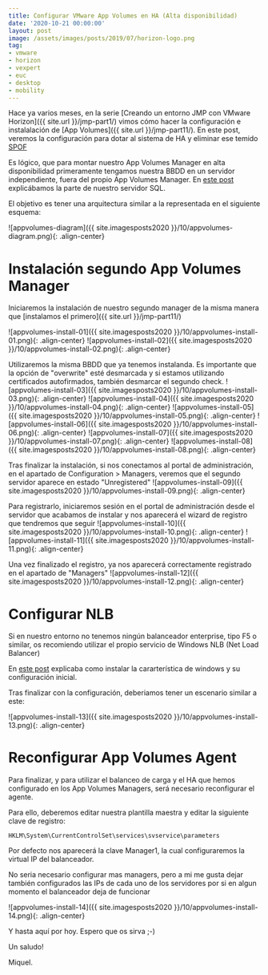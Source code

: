 ```yaml
---
title: Configurar VMware App Volumes en HA (Alta disponibilidad)
date: '2020-10-21 00:00:00'
layout: post
image: /assets/images/posts/2019/07/horizon-logo.png
tag:
- vmware
- horizon
- vexpert
- euc
- desktop
- mobility
---
```


Hace ya varios meses, en la serie [Creando un entorno JMP con VMware Horizon]({{ site.url }}/jmp-part1/) vimos cómo hacer la configuración e instalalación de [App Volumes]({{ site.url }}/jmp-part11/). En este post, veremos la configuración para dotar al sistema de HA y eliminar ese temido [SPOF](https://es.wikipedia.org/wiki/Single_point_of_failure)

Es lógico, que para montar nuestro App Volumes Manager en alta disponibilidad primeramente tengamos nuestra BBDD en un servidor independiente, fuera del propio App Volumes Manager. En [este post](https://miquelmariano.github.io/jmp-part11/) explicábamos la parte de nuestro servidor SQL.

El objetivo es tener una arquitectura similar a la representada en el siguiente esquema:

![appvolumes-diagram]({{ site.imagesposts2020 }}/10/appvolumes-diagram.png){: .align-center} 

# Instalación segundo App Volumes Manager

Iniciaremos la instalación de nuestro segundo manager de la misma manera que [instalamos el primero]({{ site.url }}/jmp-part11/)

![appvolumes-install-01]({{ site.imagesposts2020 }}/10/appvolumes-install-01.png){: .align-center} 
![appvolumes-install-02]({{ site.imagesposts2020 }}/10/appvolumes-install-02.png){: .align-center}

Utilizaremos la misma BBDD que ya tenemos instalanda. Es importante que la opción de "overwrite" esté desmarcada y si estamos utilizando certificados autofirmados, también desmarcar el segundo check. 
![appvolumes-install-03]({{ site.imagesposts2020 }}/10/appvolumes-install-03.png){: .align-center} 
![appvolumes-install-04]({{ site.imagesposts2020 }}/10/appvolumes-install-04.png){: .align-center} 
![appvolumes-install-05]({{ site.imagesposts2020 }}/10/appvolumes-install-05.png){: .align-center} 
![appvolumes-install-06]({{ site.imagesposts2020 }}/10/appvolumes-install-06.png){: .align-center} 
![appvolumes-install-07]({{ site.imagesposts2020 }}/10/appvolumes-install-07.png){: .align-center} 
![appvolumes-install-08]({{ site.imagesposts2020 }}/10/appvolumes-install-08.png){: .align-center}

Tras finalizar la instalación, si nos conectamos al portal de administración, en el apartado de Configuration > Managers, veremos que el segundo servidor aparece en estado "Unregistered" 
![appvolumes-install-09]({{ site.imagesposts2020 }}/10/appvolumes-install-09.png){: .align-center} 

Para registrarlo, iniciaremos sesión en el portal de administración desde el servidor que acabamos de instalar y nos aparecerá el wizard de registro que tendremos que seguir
![appvolumes-install-10]({{ site.imagesposts2020 }}/10/appvolumes-install-10.png){: .align-center} 
![appvolumes-install-11]({{ site.imagesposts2020 }}/10/appvolumes-install-11.png){: .align-center} 

Una vez finalizado el registro, ya nos aparecerá correctamente registrado en el apartado de "Managers"
![appvolumes-install-12]({{ site.imagesposts2020 }}/10/appvolumes-install-12.png){: .align-center} 

# Configurar NLB

Si en nuestro entorno no tenemos ningún balanceador enterprise, tipo F5 o similar, os recomiendo utilizar el propio servicio de Windows NLB (Net Load Balancer)

En [este post](https://miquelmariano.github.io/jmp-part5/) explicaba como instalar la cararterística de windows y su configuración inicial.

Tras finalizar con la configuración, deberiamos tener un escenario similar a este:

![appvolumes-install-13]({{ site.imagesposts2020 }}/10/appvolumes-install-13.png){: .align-center} 

# Reconfigurar App Volumes Agent

Para finalizar, y para utilizar el balanceo de carga y el HA que hemos configurado en los App Volumes Managers, será necesario reconfigurar el agente.

Para ello, deberemos editar nuestra plantilla maestra y editar la siguiente clave de registro:

`HKLM\System\CurrentControlSet\services\svservice\parameters`

Por defecto nos aparecerá la clave Manager1, la cual configuraremos la virtual IP del balanceador.

No seria necesario configurar mas managers, pero a mi me gusta dejar también configurados las IPs de cada uno de los servidores por si en algun momento el balanceador deja de funcionar

![appvolumes-install-14]({{ site.imagesposts2020 }}/10/appvolumes-install-14.png){: .align-center} 

Y hasta aquí por hoy. Espero que os sirva ;-)

Un saludo!

Miquel.


